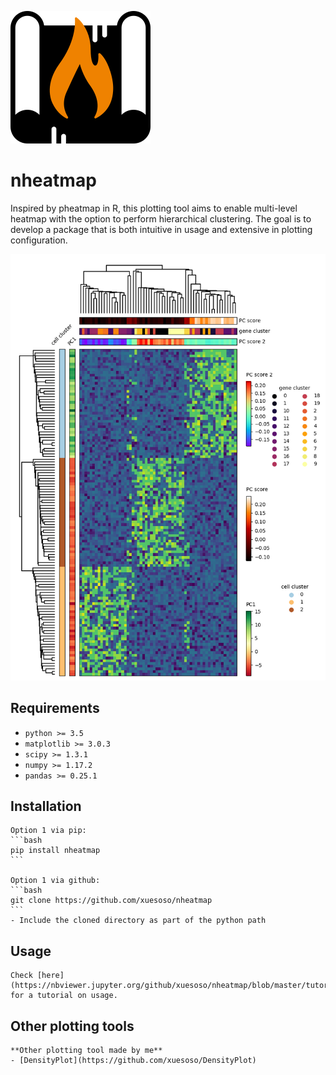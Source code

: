 ![Logo](logo.png)

# nheatmap
Inspired by pheatmap in R, this plotting tool aims to enable multi-level heatmap with the option to perform hierarchical clustering. The goal is to develop a package that is both intuitive in usage and extensive in plotting configuration.
    
![Example](./examples/example1.png)

## Requirements
   - `python >= 3.5`
   - `matplotlib >= 3.0.3`
   - `scipy >= 1.3.1`
   - `numpy >= 1.17.2`
   - `pandas >= 0.25.1`

## Installation
    Option 1 via pip:
    ```bash 
    pip install nheatmap
    ```

    Option 1 via github:
    ```bash
    git clone https://github.com/xuesoso/nheatmap
    ```
    - Include the cloned directory as part of the python path

## Usage

    Check [here](https://nbviewer.jupyter.org/github/xuesoso/nheatmap/blob/master/tutorial.ipynb) for a tutorial on usage.

## Other plotting tools
    **Other plotting tool made by me**
    - [DensityPlot](https://github.com/xuesoso/DensityPlot)
